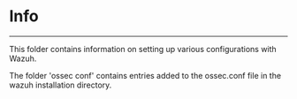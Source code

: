 # Info

---

This folder contains information on setting up various configurations with Wazuh. 

The folder 'ossec conf' contains entries added to the ossec.conf file in the wazuh installation directory.
